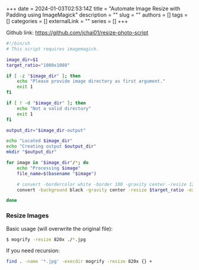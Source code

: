 +++ 
date = 2024-01-03T02:53:14Z
title = "Automate Image Resize with Padding using ImageMagick"
description = ""
slug = ""
authors = []
tags = []
categories = []
externalLink = ""
series = []
+++

Github link: https://github.com/jchai01/resize-photo-script

```bash
#!/bin/sh
# This script requires imagemagick.

image_dir=$1
target_ratio="1080x1080"

if [ -z "$image_dir" ]; then
	echo "Please provide image directory as first argument."
	exit 1
fi

if [ ! -d "$image_dir" ]; then
	echo "Not a valid directory"
	exit 1
fi

output_dir="$image_dir-output"

echo "Located $image_dir"
echo "Creating output $output_dir"
mkdir "$output_dir"

for image in "$image_dir"/*; do
	echo "Processing $image"
	file_name=$(basename "$image")

	# convert -bordercolor white -border 100 -gravity center -resize 1200x1200 -extent 1200x1200 $image $output_dir/$file_name
	convert -background black -gravity center -resize $target_ratio -extent $target_ratio "$image" "$output_dir"/"$file_name"

done
```

### Resize Images

Basic usage (will overwrite the original file):
```bash
$ mogrify -resize 820x ./*.jpg
```

If you need recursion:
```bash
find . -name '*.jpg' -execdir mogrify -resize 820x {} +
```

